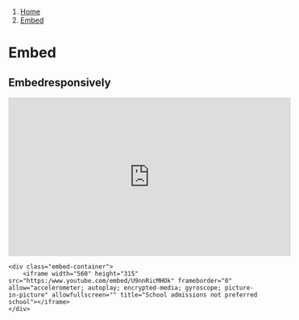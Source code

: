 1.  [Home](/design/overview)
2.  [Embed](#)

# Embed

## Embedresponsively
<div class="embed-container">
	<iframe width="560" height="315" src="https:/www.youtube.com/embed/U9nnRicMHOk" frameborder="0" allow="accelerometer; autoplay; encrypted-media; gyroscope; picture-in-picture" allowfullscreen="" title="School admissions not preferred school"></iframe>
</div>

	<div class="embed-container">
		<iframe width="560" height="315" src="https:/www.youtube.com/embed/U9nnRicMHOk" frameborder="0" allow="accelerometer; autoplay; encrypted-media; gyroscope; picture-in-picture" allowfullscreen="" title="School admissions not preferred school"></iframe>
	</div>